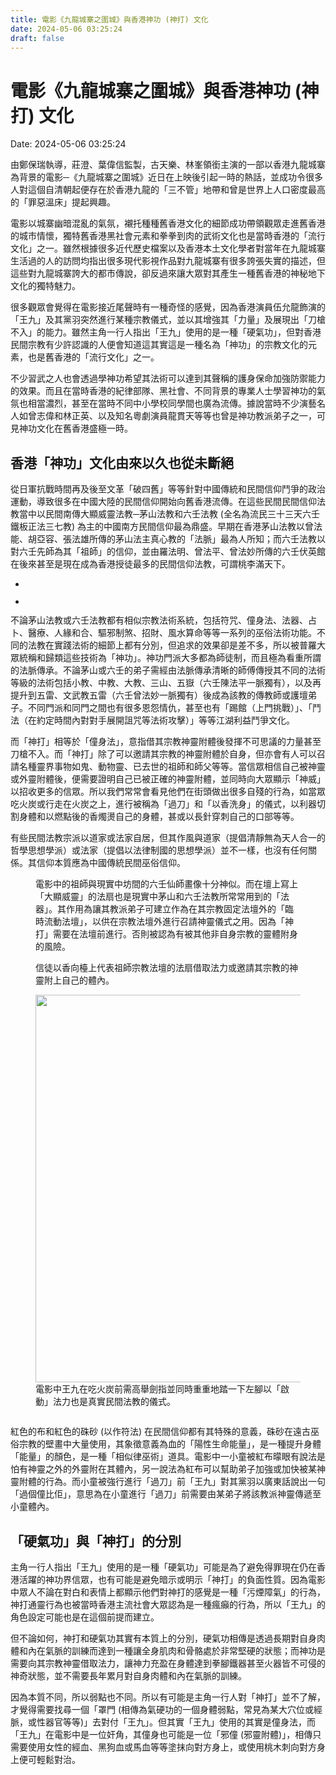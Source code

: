 ```yaml
---
title: 電影《九龍城寨之圍城》與香港神功 (神打) 文化 
date: 2024-05-06 03:25:24 
draft: false
---
```

# 電影《九龍城寨之圍城》與香港神功 (神打) 文化
Date: 2024-05-06 03:25:24

<!-- wp:paragraph -->
<p></p>
<!-- /wp:paragraph -->

<!-- wp:paragraph -->
<p>由鄭保瑞執導，莊澄、葉偉信監製，古天樂、林峯領銜主演的一部以香港九龍城寨為背景的電影─《九龍城寨之圍城》近日在上映後引起一時的熱話，並成功令很多人對這個自清朝起便存在於香港九龍的「三不管」地帶和曾是世界上人口密度最高的「罪惡溫床」提起興趣。</p>
<!-- /wp:paragraph -->

<!-- wp:paragraph -->
<p>電影以城寨幽暗混亂的氣氛，襯托種種舊香港文化的細節成功帶領觀眾走進舊香港的城市情懷，獨特舊香港黑社會元素和拳拳到肉的武術文化也是當時香港的「流行文化」之一。雖然根據很多近代歷史檔案以及香港本土文化學者對當年在九龍城寨生活過的人的訪問均指出很多現代影視作品對九龍城寨有很多誇張失實的描述，但這些對九龍城寨誇大的都市傳說，卻反過來讓大眾對其產生一種舊香港的神秘地下文化的獨特魅力。</p>
<!-- /wp:paragraph -->

<!-- wp:paragraph -->
<p>很多觀眾會覺得在電影接近尾聲時有一種奇怪的感覺，因為香港演員伍允龍飾演的「王九」及其黨羽突然進行某種宗教儀式，並以其增強其「力量」及展現出「刀槍不入」的能力。雖然主角一行人指出「王九」使用的是一種「硬氣功」，但對香港民間宗教有少許認識的人便會知道這其實這是一種名為「神功」的宗教文化的元素，也是舊香港的「流行文化」之一。</p>
<!-- /wp:paragraph -->

<!-- wp:paragraph -->
<p>不少習武之人也會透過學神功希望其法術可以達到其聲稱的護身保命加強防禦能力的效果。而且在當時香港的紀律部隊、黑社會、不同背景的專業人士學習神功的氣氛也相當濃烈，甚至在當時不同中小學校同學間也廣為流傳。據說當時不少演藝名人如曾志偉和林正英、以及知名粵劇演員龍貫天等等也曾是神功教派弟子之一，可見神功文化在舊香港盛極一時。</p>
<!-- /wp:paragraph -->

<!-- wp:heading -->
<h2 class="wp-block-heading">香港「神功」文化由來以久也從未斷絕</h2>
<!-- /wp:heading -->

<!-- wp:paragraph -->
<p>從日軍抗戰時間再及後至文革「破四舊」等等針對中國傳統和民間信仰鬥爭的政治運動，導致很多在中國大陸的民間信仰開始向舊香港流傳。在這些民間民間信仰法教當中以民間南傳大顯威靈法教─茅山法教和六壬法教 (全名為流民三十三天六壬鐵板正法三七教) 為主的中國南方民間信仰最為鼎盛。早期在香港茅山法教以曾法能、胡亞容、張法雄所傳的茅山法主真心教的「法脈」最為人所知；而六壬法教以對六壬先師為其「祖師」的信仰，並由羅法明、曾法平、曾法妙所傳的六壬伏英館在後來甚至是現在成為香港授徒最多的民間信仰法教，可謂桃李滿天下。</p>
<!-- /wp:paragraph -->

<!-- wp:jetpack/slideshow {"ids":[9619,9620],"sizeSlug":"large"} -->
<div class="wp-block-jetpack-slideshow aligncenter"><div data-effect="slide"><div class="wp-block-jetpack-slideshow_container swiper-container"><ul class="wp-block-jetpack-slideshow_swiper-wrapper swiper-wrapper"><li class="wp-block-jetpack-slideshow_slide swiper-slide"><figure><img alt="" class="wp-block-jetpack-slideshow_image wp-image-9619" data-id="9619" src="https://curiosityforever.files.wordpress.com/2024/05/e7a59ee58a9f-3-1.png?w=1024" /></figure></li><li class="wp-block-jetpack-slideshow_slide swiper-slide"><figure><img alt="" class="wp-block-jetpack-slideshow_image wp-image-9620" data-id="9620" src="https://curiosityforever.files.wordpress.com/2024/05/e7a59ee58a9f-5-1.png?w=1024" /></figure></li></ul><a class="wp-block-jetpack-slideshow_button-prev swiper-button-prev swiper-button-white" role="button"></a><a class="wp-block-jetpack-slideshow_button-next swiper-button-next swiper-button-white" role="button"></a><a aria-label="Pause Slideshow" class="wp-block-jetpack-slideshow_button-pause" role="button"></a><div class="wp-block-jetpack-slideshow_pagination swiper-pagination swiper-pagination-white"></div></div></div></div>
<!-- /wp:jetpack/slideshow -->

<!-- wp:paragraph -->
<p>不論茅山法教或六壬法教都有相似宗教法術系統，包括符咒、僮身法、法器、占卜、醫療、人緣和合、驅邪制煞、招財、風水算命等等一系列的巫俗法術功能。不同的法教在實踐法術的細節上都有分別，但追求的效果卻是差不多，所以被普羅大眾統稱和歸類這些技術為「神功」。神功門派大多都為師徒制，而且極為看重所謂的法脈傳承。不論茅山或六壬的弟子需經由法脈傳承清晰的師傅傳授其不同的法術等級的法術包括小教、中教、大教、三山、五嶽（六壬陳法平一脈獨有），以及再提升到五雷、文武教五雷（六壬曾法妙一脈獨有）後成為該教的傳教師或護壇弟子。不同門派和同門之間也有很多恩怨情仇，甚至也有「踢館（上門挑戰）」、「鬥法（在約定時間內對對手展開詛咒等法術攻擊）」等等江湖利益鬥爭文化。</p>
<!-- /wp:paragraph -->

<!-- wp:paragraph -->
<p>而「神打」相等於「僮身法」，意指借其宗教神靈附體後發揮不可思議的力量甚至刀槍不入。而「神打」除了可以邀請其宗教的神靈附體於自身，但亦會有人可以召請名種靈界事物如鬼、動物靈、已去世的祖師和師父等等。當信眾相信自己被神靈或外靈附體後，便需要證明自己已被正確的神靈附體，並同時向大眾顯示「神威」以招收更多的信眾。所以我們常常會看見他們在街頭做出很多自殘的行為，如當眾吃火炭或行走在火炭之上，進行被稱為「過刀」和「以香洗身」的儀式，以利器切割身體和以燃點後的香燭燙自己的身體，甚或以長針穿刺自己的口部等等。</p>
<!-- /wp:paragraph -->

<!-- wp:paragraph -->
<p>有些民間法教宗派以道家或法家自居，但其作風與道家（提倡清靜無為天人合一的哲學思想學派）或法家（提倡以法律制國的思想學派）並不一樣，也沒有任何關係。其信仰本質應為中國傳統民間巫俗信仰。</p>
<!-- /wp:paragraph -->

<!-- wp:image {"id":9604,"sizeSlug":"large","linkDestination":"none"} -->
<figure class="wp-block-image size-large"><img src="https://curiosityforever.files.wordpress.com/2024/05/e7a59ee58a9f-7.png?w=1024" alt="" class="wp-image-9604" /><figcaption class="wp-element-caption">電影中的祖師與現實中坊間的六壬仙師畫像十分神似。而在壇上寫上「大顯威靈」的法扇也是現實中茅山和六壬法教所常常用到的「法器」。其作用為讓其教派弟子可建立作為在其宗教固定法壇外的「臨時流動法壇」，以供在宗教法壇外進行召請神靈儀式之用。因為「神打」需要在法壇前進行。否則被認為有被其他非自身宗教的靈體附身的風險。</figcaption></figure>
<!-- /wp:image -->

<!-- wp:image {"id":9603,"sizeSlug":"large","linkDestination":"none"} -->
<figure class="wp-block-image size-large"><img src="https://curiosityforever.files.wordpress.com/2024/05/e7a59ee58a9f-1.png?w=1024" alt="" class="wp-image-9603" /><figcaption class="wp-element-caption">信徒以香向檯上代表祖師宗教法壇的法扇借取法力或邀請其宗教的神靈附上自己的體內。</figcaption></figure>
<!-- /wp:image -->

<!-- wp:image {"id":9621,"width":"620px","height":"auto","sizeSlug":"large","linkDestination":"none"} -->
<figure class="wp-block-image size-large is-resized"><img src="https://curiosityforever.files.wordpress.com/2024/05/e7a59ee58a9f-4.png?w=1024" alt="" class="wp-image-9621" style="width:620px;height:auto" /><figcaption class="wp-element-caption">電影中王九在吃火炭前需高舉劍指並同時重重地踏一下左腳以「啟動」法力也是真實民間法教的儀式。</figcaption></figure>
<!-- /wp:image -->

<!-- wp:image {"id":9627,"sizeSlug":"large","linkDestination":"none"} -->
<figure class="wp-block-image size-large"><img src="https://curiosityforever.files.wordpress.com/2024/05/e7a59ee58a9f-6-1.png?w=1024" alt="" class="wp-image-9627" /></figure>
<!-- /wp:image -->

<!-- wp:paragraph -->
<p>紅色的布和紅色的硃砂 (以作符法) 在民間信仰都有其特殊的意義，硃砂在遠古巫俗宗教的壁畫中大量使用，其象徵意義為血的「陽性生命能量」，是一種提升身體「能量」的顏色，是一種「相似律巫術」道具。電影中一小童被紅布曚眼有說法是怕有神靈之外的外靈附在其體內，另一說法為紅布可以幫助弟子加強或加快被某神靈附體的行為。而小童被強行進行「過刀」前「王九」對其黨羽以廣東話說出一句「過個僮比佢」，意思為在小童進行「過刀」前需要由某弟子將該教派神靈傳遞至小童體內。</p>
<!-- /wp:paragraph -->

<!-- wp:heading -->
<h2 class="wp-block-heading">「硬氣功」與「神打」的分別</h2>
<!-- /wp:heading -->

<!-- wp:paragraph -->
<p>主角一行人指出「王九」使用的是一種「硬氣功」可能是為了避免得罪現在仍在香港活躍的神功界信眾，也有可能是避免暗示或明示「神打」的負面性質。因為電影中眾人不論在對白和表情上都顯示他們對神打的感覺是一種「污煙障氣」的行為，神打通靈行為也被當時香港主流社會大眾認為是一種瘋癲的行為，所以「王九」的角色設定可能也是在這個前提而建立。</p>
<!-- /wp:paragraph -->

<!-- wp:paragraph -->
<p>但不論如何，神打和硬氣功其實有本質上的分別，硬氣功相傳是透過長期對自身肉體和內在氣脈的訓練而達到一種讓全身肌肉和骨骼處於非常堅硬的狀態；而神功是需要向其宗教神靈借取法力，讓神力充盈在身體達到拳腳鐵器甚至火器皆不可侵的神奇狀態，並不需要長年累月對自身肉體和內在氣脈的訓練。</p>
<!-- /wp:paragraph -->

<!-- wp:paragraph -->
<p>因為本質不同，所以弱點也不同。所以有可能是主角一行人對「神打」並不了解，才覺得需要找尋一個「罩門 (相傳為氣硬功的一個身體弱點，常見為某大穴位或經脈，或性器官等等)」去對付「王九」。但其實「王九」使用的其實是僮身法，而「王九」在電影中是一位奸角，其僮身也可能是一位「邪僮 (邪靈附體)」，相傳只需要使用女性的經血、黑狗血或馬血等等塗抹向對方身上，或使用桃木刺向對方身上便可輕鬆對治。</p>
<!-- /wp:paragraph -->
